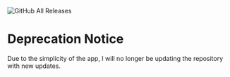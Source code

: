 ![GitHub All Releases](https://img.shields.io/github/downloads/parapass/modelsaber-browser/total)
# Deprecation Notice

Due to the simplicity of the app, I will no longer be updating the repository with new updates.
